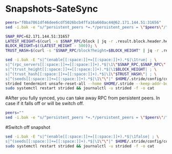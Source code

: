 # Snapshots-SateSync
```bash
peers="f0ba7861df46dee6cdf5026bcb4ffa16a660ac44@62.171.144.51:31656"
sed -i.bak -e "s/^persistent_peers *=.*/persistent_peers = \"$peers\"/" $HOME/.stride/config/config.toml
```
```bash
SNAP_RPC=62.171.144.51:31657
LATEST_HEIGHT=$(curl -s $SNAP_RPC/block | jq -r .result.block.header.height); \
BLOCK_HEIGHT=$((LATEST_HEIGHT - 500)); \
TRUST_HASH=$(curl -s "$SNAP_RPC/block?height=$BLOCK_HEIGHT" | jq -r .result.block_id.hash)
```
```bash
sed -i.bak -E "s|^(enable[[:space:]]+=[[:space:]]+).*$|\1true| ; \
s|^(rpc_servers[[:space:]]+=[[:space:]]+).*$|\1\"$SNAP_RPC,$SNAP_RPC\"| ; \
s|^(trust_height[[:space:]]+=[[:space:]]+).*$|\1$BLOCK_HEIGHT| ; \
s|^(trust_hash[[:space:]]+=[[:space:]]+).*$|\1\"$TRUST_HASH\"| ; \
s|^(seeds[[:space:]]+=[[:space:]]+).*$|\1\"\"|" $HOME/.stride/config/config.toml
strided tendermint unsafe-reset-all --home $HOME/.stride --keep-addr-book
sudo systemctl restart strided && journalctl -u strided -f -o cat
```
#After you fully synced, you can take away RPC from persistent peers. In case if it falls off or will be switch off.  
```bash
peers=""
sed -i.bak -e "s/^persistent_peers *=.*/persistent_peers = \"$peers\"/" $HOME/.stride/config/config.toml
```
#Switch off snapshot 
```bash
sed -i.bak -E "s|^(enable[[:space:]]+=[[:space:]]+).*$|\1false| ; \
s|^(seeds[[:space:]]+=[[:space:]]+).*$|\1\"\"|" $HOME/.stride/config/config.toml
sudo systemctl restart strided && journalctl -u strided -f -o cat
```

